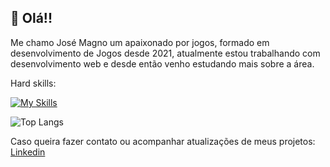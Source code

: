 :vulcan_salute: Olá!!
---


Me chamo José Magno um apaixonado por jogos, formado em desenvolvimento de Jogos desde 2021, atualmente estou trabalhando com desenvolvimento web e desde então venho estudando mais sobre a área.

Hard skills:

[![My Skills](https://skillicons.dev/icons?i=html,css,js,react,nodejs,express,unity,cs,py,flask,mysql)](https://skillicons.dev)

![Top Langs](https://github-readme-stats.vercel.app/api/top-langs/?username=MagnoDutra&size_weight=0.5&count_weight=0.5&hide=shaderlab,hlsl)

Caso queira fazer contato ou acompanhar atualizações de meus projetos:
[Linkedin](https://www.linkedin.com/in/jos%C3%A9-magno-encarna%C3%A7%C3%A3o-dutra-061682ba/)


